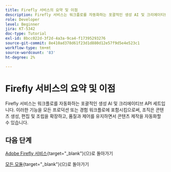 ```yaml
---
title: Firefly 서비스의 요약 및 이점
description: Firefly 서비스는 워크플로를 자동화하는 포괄적인 생성 AI 및 크리에이티브 API 세트입니다
role: Developer
level: Beginner
jira: KT-5342
doc-type: Tutorial
exl-id: 8bcc022d-3f2d-4a3a-9ca4-f17395293276
source-git-commit: 8e410ad378d61f23d1d880d12e57f9d5e4e523c1
workflow-type: tm+mt
source-wordcount: '83'
ht-degree: 2%

---
```


# Firefly 서비스의 요약 및 이점

Firefly 서비스는 워크플로를 자동화하는 포괄적인 생성 AI 및 크리에이티브 API 세트입니다. 이러한 기능을 모든 프로덕션 또는 경험 워크플로에 포함시킴으로써, 조직은 콘텐츠 생성, 편집 및 조립을 확장하고, 품질과 제어를 유지하면서 콘텐츠 제작을 자동화할 수 있습니다.

## 다음 단계

[Adobe Firefly 서비스](./firefly-services.md){target="_blank"}(으)로 돌아가기

[모든 모듈](../../../overview.md){target="_blank"}(으)로 돌아가기
